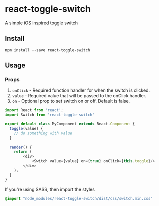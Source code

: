 # react-toggle-switch
A simple iOS inspired toggle switch

## Install

```
npm install --save react-toggle-switch
```

## Usage

### Props

1. `onClick` - Required function handler for when the switch is clicked.
1. `value` - Required value that will be passed to the onClick handler.
2. `on` - Optional prop to set switch on or off.  Default is false.

```javascript
import React from 'react';
import Switch from 'react-toggle-switch'

export default class MyComponent extends React.Component {
  toggle(value) {
    // do something with value
  }
  
  render() {
    return (
        <div>
            <Switch value={value} on={true} onClick={this.toggle}/>
        </div>
    );
  }
}
```

If you're using SASS, then import the styles

```css
@import "node_modules/react-toggle-switch/dist/css/switch.min.css"
```